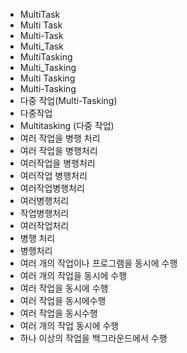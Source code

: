 - MultiTask
- Multi Task
- Multi-Task
- Multi_Task
- MultiTasking
- Multi_Tasking
- Multi Tasking
- Multi-Tasking
- 다중 작업(Multi-Tasking)
- 다중작업
- Multitasking (다중 작업)
- 여러 작업을 병행 처리
- 여러 작업을 병행처리
- 여러작업을 병행처리
- 여러작업 병행처리
- 여러작업병행처리
- 여러병행처리
- 작업병행처리
- 여러작업처리
- 병행 처리
- 병행처리
- 여러 개의 작업이나 프로그램을 동시에 수행
- 여러 개의 작업을 동시에 수행
- 여러 작업을 동시에 수행
- 여러 작업을 동시에수행
- 여러 작업을 동시수행
- 여러 개의 작업 동시에 수행
- 하나 이상의 작업을 백그라운드에서 수행
